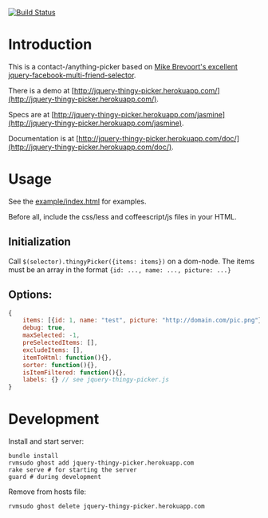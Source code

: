 [![Build Status](https://travis-ci.org/rweng/jquery-thingy-picker.png)](https://travis-ci.org/rweng/jquery-thingy-picker)


# Introduction

This is a contact-/anything-picker based on [Mike Brevoort's excellent jquery-facebook-multi-friend-selector](https://github.com/mbrevoort/jquery-facebook-multi-friend-selector).

There is a demo at [http://jquery-thingy-picker.herokuapp.com/](http://jquery-thingy-picker.herokuapp.com/).

Specs are at [http://jquery-thingy-picker.herokuapp.com/jasmine](http://jquery-thingy-picker.herokuapp.com/jasmine).

Documentation is at [http://jquery-thingy-picker.herokuapp.com/doc/](http://jquery-thingy-picker.herokuapp.com/doc/).

# Usage

See the [example/index.html](https://github.com/rweng/jquery-thingy-picker/blob/master/example/index.html) for examples.

Before all, include the css/less and coffeescript/js files in your HTML.

## Initialization

Call `$(selector).thingyPicker({items: items})` on a dom-node.
The items must be an array in the format `{id: ..., name: ..., picture: ...}`

## Options:


```js
{
    items: [{id: 1, name: "test", picture: "http://domain.com/pic.png"}]
    debug: true,
    maxSelected: -1,
    preSelectedItems: [],
    excludeItems: [],
    itemToHtml: function(){},
    sorter: function(){},
    isItemFiltered: function(){},
    labels: {} // see jquery-thingy-picker.js
}
```

# Development

Install and start server:

    bundle install
    rvmsudo ghost add jquery-thingy-picker.herokuapp.com
    rake serve # for starting the server
    guard # during development

Remove from hosts file:

    rvmsudo ghost delete jquery-thingy-picker.herokuapp.com